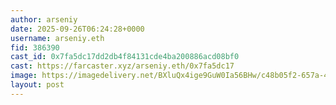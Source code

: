 ```yaml
---
author: arseniy
date: 2025-09-26T06:24:28+0000
username: arseniy.eth
fid: 386390
cast_id: 0x7fa5dc17dd2db4f84131cde4ba200886acd08bf0
cast: https://farcaster.xyz/arseniy.eth/0x7fa5dc17
image: https://imagedelivery.net/BXluQx4ige9GuW0Ia56BHw/c48b05f2-657a-42f6-20a1-8a2f22a00300/original
layout: post
---
```

  

<img src='https://imagedelivery.net/BXluQx4ige9GuW0Ia56BHw/c48b05f2-657a-42f6-20a1-8a2f22a00300/original' alt='' referrerpolicy='no-referrer'/>